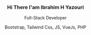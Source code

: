 <div align="center">
  <h3>Hi There  I'am Ibrahim H Yazouri</h3>

  <p>Full-Stack Developer</p>
  <span>Bootstrap, Tailwind Css, JS, VueJs, PHP</span>
</div>
